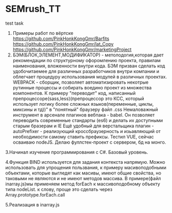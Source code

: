 # SEMrush_TT

test task
1. Примеры работ по вёртске
<https://github.com/PinkHonkKongGmr/Barfits>
<https://github.com/PinkHonkKongGmr/lat_Copy>
<https://github.com/PinkHonkKongGmr/marketingProject>
2. БЭМ(БЛОК,ЭЛЕМЕНТ,МОДИФИКАТОР) - метолодогия,которая дает рекомендации по структурному офоромлению проекта,
правилам наименования, вложенности внутри кода. БЭМ призван сделать код удобочитаемее для различных разработчиков внутри компании и облегчает процедуру использования модулей в различных проектах.
WEBPACK - сборщик, позволяет автоматизировать некотрые рутинные процессы и собирать воедино проект из множества компонентов. К примеру "переводит" код, написанный препроцессоре(sass,less)(препроцессор это КСС, который использует логику более сложных языков(переменные, циклы, миксины и тд))" в "понятный" браузеру файл .css
Немаловажный инструмент в арсенале плагинов вебпака - babel. Он позволяет переводить современные стандарты (es6) и делать их доступными старым бразерам и IE
Ещё удобный для верстальщика плагин - autoPrefixer - реализующий кроссбраузерность и изьавляющий от необходимости самому ставить префиксы.
Тестил VUE, сейчас осваиваю nodeJS. Делаю фуллстек-проект с сервером, бд на монго.

3.Начинал изучение программирования с C#. Базовый уровень.

4.Функция BIND используется для задания контекста напрямую. Можно использовать для упрощения пользвания, к примеру масивоподобными объектами, которые выгледят как масивы, имеют общие свойства, но таковыми не являются и не имеют методов массива. В примере(файл inarray.js)мы применяем метод forEach к массивоподобному объекту типа nodeList.
 к слову, проще это сделать через  Array.prototype.forEach.call

5.Реализация в inarray.js

